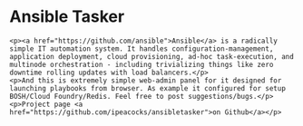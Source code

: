 # Ansible Tasker

    <p><a href="https://github.com/ansible">Ansible</a> is a radically simple IT automation system. It handles configuration-management, application deployment, cloud provisioning, ad-hoc task-execution, and multinode orchestration - including trivializing things like zero downtime rolling updates with load balancers.</p>
    <p>And this is extremely simple web-admin panel for it designed for launching playbooks from browser. As example it configured for setup BOSH/Cloud Foundry/Redis. Feel free to post suggestions/bugs.</p>
    <p>Project page <a href="https://github.com/ipeacocks/ansibletasker">on Github</a></p>
